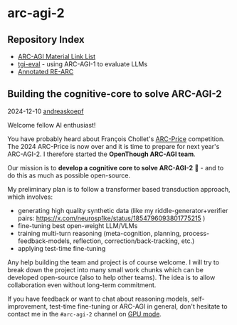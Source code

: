 # arc-agi-2

## Repository Index

- [ARC-AGI Material Link List](./docs/research.md)
- [tgi-eval](./arc-1/tgi-eval/) - using ARC-AGI-1 to evaluate LLMs
- [Annotated RE-ARC](./arc-1/annotated-re-arc/README.md)


## Building the cognitive-core to solve ARC-AGI-2

2024-12-10 [andreaskoepf](https://x.com/neurosp1ke/)

Welcome fellow AI enthusiast!

You have probably heard about François Chollet's [ARC-Price](https://arcprize.org/) competition. The 2024 ARC-Price is now over and it is time to prepare for next year's ARC-AGI-2. I therefore started the **OpenThough ARC-AGI team**.

Our mission is to **develop a cognitive core to solve ARC-AGI-2** 🙂 - and to do this as much as possible open-source.

My preliminary plan is to follow a transformer based transduction approach, which involves:

- generating high quality synthetic data (like my riddle-generator+verifier pairs: https://x.com/neurosp1ke/status/1854796093801775215 )
- fine-tuning best open-weight LLM/VLMs
- training multi-turn reasoning (meta-cognition, planning, process-feedback-models, reflection, correction/back-tracking, etc.)
- applying test-time fine-tuning

Any help building the team and project is of course welcome. I will try to break down the project into many small work chunks which can be developed open-source (also to help other teams). The idea is to allow collaboration even without long-term commitment.

If you have feedback or want to chat about reasoning models, self-improvement, test-time fine-tuning or ARC-AGI in general, don't hesitate to contact me in the `#arc-agi-2` channel on [GPU mode](https://discord.gg/gpumode).
